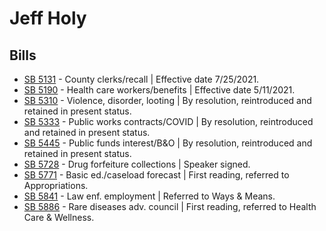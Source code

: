 # Jeff Holy
## Bills
* [SB 5131](/bill/2021-22/sb/5131/) - County clerks/recall | Effective date 7/25/2021.
* [SB 5190](/bill/2021-22/sb/5190/) - Health care workers/benefits | Effective date 5/11/2021.
* [SB 5310](/bill/2021-22/sb/5310/) - Violence, disorder, looting | By resolution, reintroduced and retained in present status.
* [SB 5333](/bill/2021-22/sb/5333/) - Public works contracts/COVID | By resolution, reintroduced and retained in present status.
* [SB 5445](/bill/2021-22/sb/5445/) - Public funds interest/B&O | By resolution, reintroduced and retained in present status.
* [SB 5728](/bill/2021-22/sb/5728/) - Drug forfeiture collections | Speaker signed.
* [SB 5771](/bill/2021-22/sb/5771/) - Basic ed./caseload forecast | First reading, referred to Appropriations.
* [SB 5841](/bill/2021-22/sb/5841/) - Law enf. employment | Referred to Ways & Means.
* [SB 5886](/bill/2021-22/sb/5886/) - Rare diseases adv. council | First reading, referred to Health Care & Wellness.
